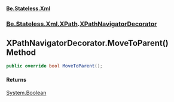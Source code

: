 #### [Be.Stateless.Xml](README.md 'README')
### [Be.Stateless.Xml.XPath](Be.Stateless.Xml.XPath.md 'Be.Stateless.Xml.XPath').[XPathNavigatorDecorator](XPathNavigatorDecorator.md 'Be.Stateless.Xml.XPath.XPathNavigatorDecorator')

## XPathNavigatorDecorator.MoveToParent() Method

```csharp
public override bool MoveToParent();
```

#### Returns
[System.Boolean](https://docs.microsoft.com/en-us/dotnet/api/System.Boolean 'System.Boolean')